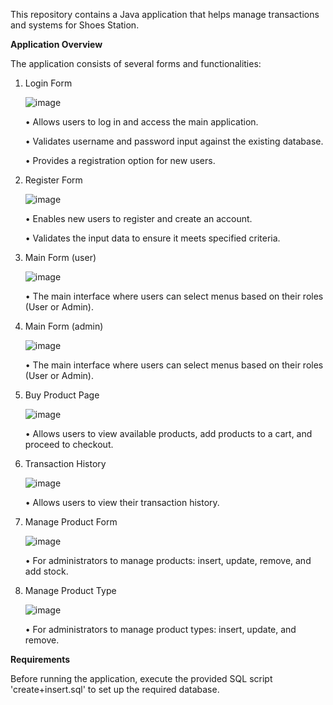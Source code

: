 This repository contains a Java application that helps manage transactions and systems for Shoes Station.

**Application Overview**

The application consists of several forms and functionalities:

1. Login Form

    ![image](https://i.imgur.com/SSHmplh.png)

    •	Allows users to log in and access the main application.

    •	Validates username and password input against the existing database.

    •	Provides a registration option for new users.

2. Register Form

    ![image](https://i.imgur.com/by7aQCX.png)

    •	Enables new users to register and create an account.

    •	Validates the input data to ensure it meets specified criteria.

3. Main Form (user)

    ![image](https://i.imgur.com/jchTrNX.png)

    •	The main interface where users can select menus based on their roles (User or Admin).

4. Main Form (admin)

    ![image](https://i.imgur.com/9spayEp.png)

    •	The main interface where users can select menus based on their roles (User or Admin).

5.  Buy Product Page

    ![image](https://i.imgur.com/8wR7eY8.png)

    •	Allows users to view available products, add products to a cart, and proceed to checkout.

6. Transaction History

    ![image](https://i.imgur.com/Zf2WuiG.png)

    • Allows users to view their transaction history.

7. Manage Product Form

    ![image](https://i.imgur.com/3yu4vfG.png)

    • For administrators to manage products: insert, update, remove, and add stock.

8. Manage Product Type

    ![image](https://i.imgur.com/5APSxFj.png)

    • For administrators to manage product types: insert, update, and remove.

**Requirements**

Before running the application, execute the provided SQL script 'create+insert.sql' to
set up the required database.

